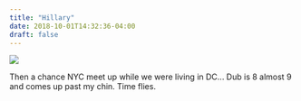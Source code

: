 ```yaml
---
title: "Hillary"
date: 2018-10-01T14:32:36-04:00
draft: false
---
```


<img src="/photos/hillary/one.jpg"/>

Then a chance NYC meet up while we were living in DC... Dub is 8 almost 9 and comes up past my chin. Time flies.
